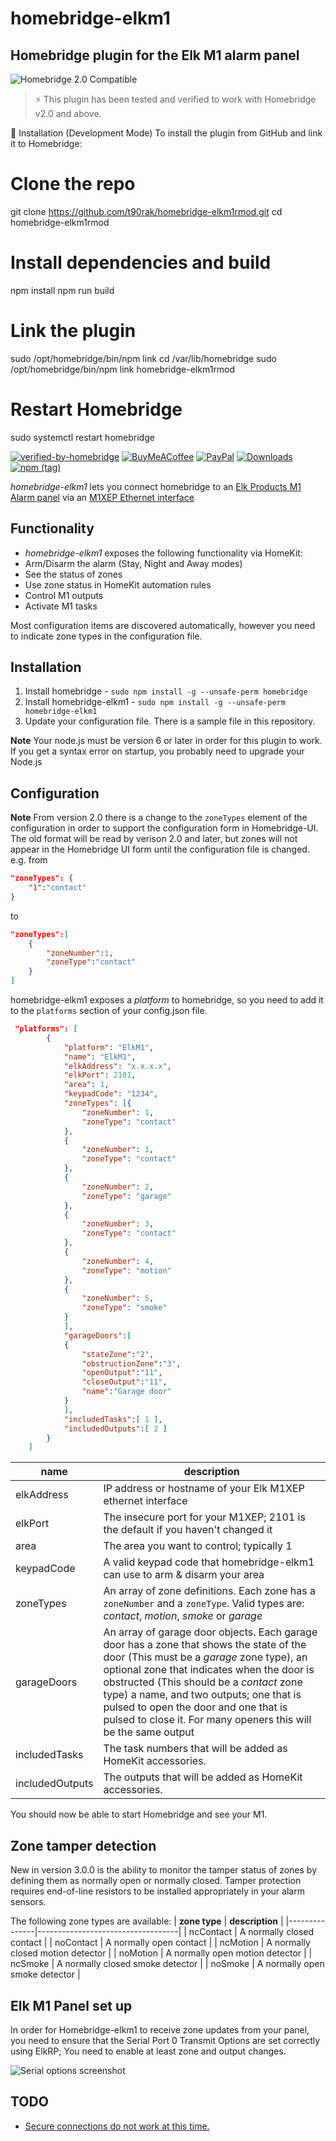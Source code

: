 # homebridge-elkm1

## Homebridge plugin for the Elk M1 alarm panel

![Homebridge 2.0 Compatible](https://img.shields.io/badge/Homebridge-2.0%20Compatible-brightgreen)

> ⚡️ This plugin has been tested and verified to work with Homebridge v2.0 and above.


🔧 Installation (Development Mode)
To install the plugin from GitHub and link it to Homebridge:

# Clone the repo
git clone https://github.com/t90rak/homebridge-elkm1rmod.git
cd homebridge-elkm1rmod

# Install dependencies and build
npm install
npm run build

# Link the plugin
sudo /opt/homebridge/bin/npm link
cd /var/lib/homebridge
sudo /opt/homebridge/bin/npm link homebridge-elkm1rmod

# Restart Homebridge
sudo systemctl restart homebridge



[![verified-by-homebridge](https://badgen.net/badge/homebridge/verified/purple)](https://github.com/homebridge/homebridge/wiki/Verified-Plugins)
[![BuyMeACoffee](https://img.shields.io/badge/coffee-donate-orange?logo=buy-me-a-coffee&logoColor=yellow)](https://www.buymeacoffee.com/paulw11)
[![PayPal](https://img.shields.io/badge/paypal-donate-blue?logo=paypal)](https://paypal.me/paulwilko/)
[![Downloads](https://img.shields.io/npm/dt/homebridge-elkm1?logo=npm)](https://nodei.co/npm/homebridge-elkm1/)
[![npm (tag)](https://img.shields.io/npm/v/homebridge-elkm1/latest?logo=npm)](https://www.npmjs.com/package/homebridge-elkm1/v/latest)

*homebridge-elkm1* lets you connect homebridge to an [Elk Products M1 Alarm panel](http://www.elkproducts.com/m1_controls.html) via an [M1XEP Ethernet interface](http://www.elkproducts.com/products/elk-m1xep-m1-ethernet-interface)

## Functionality

* *homebridge-elkm1* exposes the following functionality via HomeKit:
* Arm/Disarm the alarm (Stay, Night and Away modes)
* See the status of zones
* Use zone status in HomeKit automation rules
* Control M1 outputs
* Activate M1 tasks

Most configuration items are discovered automatically, however you need to indicate zone types in the configuration file.

## Installation

1. Install homebridge - `sudo npm install -g --unsafe-perm homebridge`
2. Install homebridge-elkm1 - `sudo npm install -g --unsafe-perm homebridge-elkm1`
3. Update your configuration file.  There is a sample file in this repository.

**Note** Your node.js must be version 6 or later in order for this plugin to work.  If you get a syntax error on startup, you
probably need to upgrade your Node.js

## Configuration

**Note** From version 2.0 there is a change to the `zoneTypes` element of the configuration in order to support the configuration form in Homebridge-UI.  
The old format will be read by verison 2.0 and later, but zones will not appear in the Homebridge UI form until the configuration file is changed.
e.g. from

```json
"zoneTypes": {
    "1":"contact"
}
```

to

```json
"zoneTypes":[
    {
        "zoneNumber":1,
        "zoneType":"contact"
    }
]
```

homebridge-elkm1 exposes a *platform* to homebridge, so you need to add it to the `platforms` section of your config.json file.

```json
 "platforms": [
        {
            "platform": "ElkM1",
            "name": "ElkM1",
            "elkAddress": "x.x.x.x",
            "elkPort": 2101,
            "area": 1,
            "keypadCode": "1234",
            "zoneTypes": [{
                "zoneNumber": 1,
                "zoneType": "contact"
            },
            {
                "zoneNumber": 1,
                "zoneType": "contact"
            },
            {
                "zoneNumber": 2,
                "zoneType": "garage"
            },
            {
                "zoneNumber": 3,
                "zoneType": "contact"
            },
            {
                "zoneNumber": 4,
                "zoneType": "motion"
            },
            {
                "zoneNumber": 5,
                "zoneType": "smoke"
            }
            ],
            "garageDoors":[
            {
                "stateZone":"2",
                "obstructionZone":"3",
                "openOutput":"11",
                "closeOutput":"11",
                "name":"Garage door"
            }
            ],
            "includedTasks":[ 1 ],
            "includedOutputs":[ 2 ]
        }
    ]
```

| **name** | **description** |
| ---- | ----------- |
| elkAddress | IP address or hostname of your Elk M1XEP ethernet interface |
| elkPort | The insecure port for your M1XEP; 2101 is the default if you haven't changed it |
| area | The area you want to control; typically 1 |
| keypadCode | A valid keypad code that homebridge-elkm1 can use to arm & disarm your area |
| zoneTypes | An array of zone definitions.  Each zone has a `zoneNumber` and a `zoneType`.  Valid types are: *contact*, *motion*, *smoke* or *garage* |
| garageDoors | An array of garage door objects.  Each garage door has a zone that shows the state of the door (This must be a *garage* zone type), an optional zone that indicates when the door is obstructed (This should be a *contact* zone type) a name, and two outputs; one that is pulsed to open the door and one that is pulsed to close it.  For many openers this will be the same output
| includedTasks | The task numbers that will be added as HomeKit accessories.
| includedOutputs | The outputs that will be added as HomeKit accessories.

You should now be able to start Homebridge and see your M1.

## Zone tamper detection

New in version 3.0.0 is the ability to monitor the tamper status of zones by defining them as normally open or normally closed.
Tamper protection requires end-of-line resistors to be installed appropriately in your alarm sensors.

The following zone types are available:
| **zone type** | **description**                   |
|---------------|-----------------------------------|
| ncContact     | A normally closed contact         |
| noContact     | A normally open contact           |
| ncMotion      | A normally closed motion detector |
| noMotion      | A normally open motion detector   |
| ncSmoke       | A normally closed smoke detector  |
| noSmoke       | A normally open smoke detector    |

## Elk M1 Panel set up

In order for Homebridge-elkm1 to receive zone updates from your panel, you need to ensure that the
Serial Port 0 Transmit Options are set correctly using ElkRP; You need to enable at least zone and output changes.

![Serial options screenshot](https://user-images.githubusercontent.com/6835876/112089001-ee322480-8be4-11eb-82a6-daa9146ee68f.png)

## TODO

* [Secure connections do not work at this time.](https://github.com/paulw11/homebridge-elkm1/issues/16)
